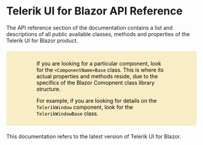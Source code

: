<style>
article {
  background: transparent !important;
}

div.contribution-panel {
  display: none;
}

blockquote {
  border: 0;
  margin: 20px 0;
  min-height: 70px;
  padding: 24px 80px;
  background-color: #f9edc6;
  background-image: url("/blazor-ui/assets/important-icon.svg");
  color: #fff;
  background-repeat: no-repeat;
  background-size: 48px;
  background-position: center;
  background-position-x: 16px;
  background-position-y: 50%;
  color: #000000; }
  blockquote:not(.alert-note) a, blockquote:not(.alert-note) a:link {
    color: #000000;
    text-decoration: underline; }
    blockquote:not(.alert-note) a:hover, blockquote:not(.alert-note) a:active, blockquote:not(.alert-note) a:focus, blockquote:not(.alert-note) a:link:hover, blockquote:not(.alert-note) a:link:active, blockquote:not(.alert-note) a:link:focus {
      color: #000000;
      text-decoration: none !important; }
  blockquote p:first-child,
  blockquote ul:first-child,
  blockquote ol:first-child {
    margin-top: 0; }
  blockquote p:last-child,
  blockquote ul:last-child,
  blockquote ol:last-child {
    margin-bottom: 0; }
  blockquote.disclaimer {
    background-color: #eaebec;
    color: #4f5d6c; }
    blockquote.disclaimer p:first-child {
      color: #36393f; }
  blockquote.alert-note {
    margin-top: 2em;
    margin-bottom: 2em;
    background-color: #eaebec;
    color: #4f5d6c; }
  blockquote.important {
    background-color: #f9edc6;
    background-image: url("/blazor-ui/assets/important-icon.svg"); }
  blockquote.caution {
    background-color: #f7e1df;
    background-image: url("/blazor-ui/assets/caution-icon.svg"); }
  blockquote.tip {
    background-color: #e4f1df;
    background-image: url("/blazor-ui/assets/tip-icon.svg"); }


article:not(.api-reference)>p:first-child, article:not(.api-reference) h1+p {
  font-size: 18px;
  font-weight: 300;
  line-height: 24px;
  margin-top: 15px;
  margin-bottom: 20px;
  font-family: "Roboto", Helvetica, Arial, sans-serif;
  color: #8a959f;
}

@media (min-width: 768px) {
  article:not(.api-reference)>p:first-child, article:not(.api-reference) h1+p {
    font-size: 22px;
    line-height: 28px;
  }
}

@media (min-width: 1025px) {
  article:not(.api-reference)>p:first-child, article:not(.api-reference) h1+p {
    font-size: 26px;
    line-height: 32px;
  }
}

</style>

# Telerik UI for Blazor API Reference

The API reference section of the documentation contains a list and descriptions of all public available classes, methods and properties of the Telerik UI for Blazor product.


> If you are looking for a particular component, look for the `<ComponentName>Base` class. This is where its actual properties and methods reside, due to the specifics of the Blazor Comopnent class library structure.
>
> For example, if you are looking for details on the `TelerikWindow` component, look for the `TelerikWindowBase` class.


This documentation refers to the latest version of Telerik UI for Blazor.